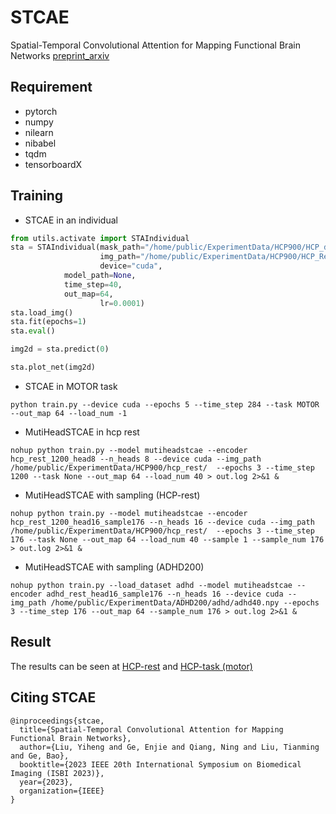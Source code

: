 # STCAE
Spatial-Temporal Convolutional Attention for Mapping Functional Brain Networks [preprint_arxiv](https://arxiv.org/abs/2211.02315)

## Requirement
- pytorch
- numpy
- nilearn
- nibabel
- tqdm
- tensorboardX

## Training
- STCAE in an individual
```python
from utils.activate import STAIndividual
sta = STAIndividual(mask_path="/home/public/ExperimentData/HCP900/HCP_data/mask_152_4mm.nii.gz",
                    img_path="/home/public/ExperimentData/HCP900/HCP_RestingonMNI/100307/MNINonLinear/Results/rfMRI_REST1_LR/rfMRI_REST1_LR.nii.gz",
                    device="cuda",
		    model_path=None,
		    time_step=40,
		    out_map=64,
                    lr=0.0001) 
sta.load_img()
sta.fit(epochs=1)
sta.eval()

img2d = sta.predict(0)

sta.plot_net(img2d)
```

- STCAE in MOTOR task 

`python train.py --device cuda --epochs 5 --time_step 284 --task MOTOR --out_map 64 --load_num -1`
- MutiHeadSTCAE in hcp rest
 
 `nohup python train.py --model mutiheadstcae --encoder hcp_rest_1200_head8 --n_heads 8 --device cuda --img_path /home/public/ExperimentData/HCP900/hcp_rest/  --epochs 3 --time_step 1200 --task None --out_map 64 --load_num 40 > out.log 2>&1 &`

- MutiHeadSTCAE with sampling (HCP-rest)

`nohup python train.py --model mutiheadstcae --encoder hcp_rest_1200_head16_sample176 --n_heads 16 --device cuda --img_path /home/public/ExperimentData/HCP900/hcp_rest/  --epochs 3 --time_step 176 --task None --out_map 64 --load_num 40 --sample 1 --sample_num 176 > out.log 2>&1 &`
- MutiHeadSTCAE with sampling (ADHD200)

`nohup python train.py --load_dataset adhd --model mutiheadstcae --encoder adhd_rest_head16_sample176 --n_heads 16 --device cuda --img_path /home/public/ExperimentData/ADHD200/adhd/adhd40.npy --epochs 3 --time_step 176 --out_map 64 --sample_num 176 > out.log 2>&1 &`


## Result
The results can be seen at [HCP-rest](./HCP_rest.ipynb) and [HCP-task (motor)](./hcp_motor_0-corr-window_size_40.ipynb)

## Citing STCAE
```
@inproceedings{stcae,
  title={Spatial-Temporal Convolutional Attention for Mapping Functional Brain Networks},
  author={Liu, Yiheng and Ge, Enjie and Qiang, Ning and Liu, Tianming and Ge, Bao},
  booktitle={2023 IEEE 20th International Symposium on Biomedical Imaging (ISBI 2023)},
  year={2023},
  organization={IEEE}
}
```
